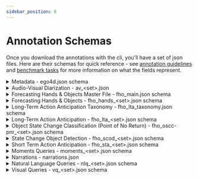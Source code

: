 ```yaml
---
sidebar_position: 8
---
```


# Annotation Schemas

Once you download the annotations with the cli, you'll have a set of json files. Here are their schemas for quick reference - see [annotation guidelines](/docs/ego4d/data/annotation-guidelines) and [benchmark tasks](/docs/ego4d/benchmarks/overview) for more information on what the fields represent.

<details>
  <summary>Metadata - ego4d.json schema</summary>

  - **`date`** *(string)*: Date of generation.
  - **`version`** *(string)*: Dataset specific version.
  - **`description`** *(string)*
  - **`videos`** *(array)*
    - **Items** *(object)*
      - **`video_uid`** *(string)*: The unique, primary video id.
      - **`duration_sec`** *(number)*
      - **`scenarios`** *(array)*
        - **Items** *(string)*
      - **`video_metadata`** *(object)*
        - **`fps`** *(number)*
        - **`num_frames`** *(integer)*: The number of frames in the video stream.
        - **`video_codec`** *(string)*
        - **`display_resolution_width`** *(['integer', 'null'])*
        - **`display_resolution_height`** *(['integer', 'null'])*
        - **`sample_resolution_width`** *(['integer', 'null'])*
        - **`sample_resolution_height`** *(['integer', 'null'])*
        - **`mp4_duration_sec`** *(number)*
        - **`video_start_sec`** *(number)*: The start time of the vido stream (>= 0 for sync offset).
        - **`video_duration_sec`** *(number)*: The duration of the video stream (<= container duration).
        - **`audio_start_sec`** *(['null', 'number'])*: The start time of the audio stream (>= 0 for sync offset).
        - **`audio_duration_sec`** *(['null', 'number'])*: The duration of the audio stream (<= container duration).
        - **`video_start_pts`** *(integer)*
        - **`video_duration_pts`** *(integer)*
        - **`video_base_numerator`** *(integer)*
        - **`video_base_denominator`** *(integer)*
        - **`audio_start_pts`** *(['integer', 'null'])*
        - **`audio_duration_pts`** *(['integer', 'null'])*
        - **`audio_base_numerator`** *(['integer', 'null'])*
        - **`audio_base_denominator`** *(['integer', 'null'])*
      - **`split_em`** *(['null', 'string'])*: Split (train/test/val) for Episodic Memory benchmark tasks (per video).
      - **`split_av`** *(['null', 'string'])*: FHO splits are clip dependent - specified for video only where consistent (or multi).
      - **`split_fho`** *(['null', 'string'])*: Split (train/test/val) for AV benchmark tasks (per video).
      - **`s3_path`** *(string)*: Path on AWS share - for reference, download via the CLI.
      - **`origin_video_id`** *(string)*: A university assigned id (no standardization across universities).
      - **`video_source`** *(string)*: The origin university that collected the data.
      - **`device`** *(['null', 'string'])*
      - **`physical_setting_name`** *(['null', 'string'])*: The physical setting if a 3d scan exists.
      - **`fb_participant_id`** *(['integer', 'null'])*: A sequentially assigned participant id - entirely unrelated to FB.
      - **`is_stereo`** *(boolean)*: Is the video stereoscopic.
      - **`has_imu`** *(boolean)*
      - **`has_gaze`** *(boolean)*
      - **`imu_s3_path`** *(['null', 'string'])*
      - **`imu_manifold_path`** *(['null', 'string'])*
      - **`gaze_s3_path`** *(['null', 'string'])*
      - **`gaze_manifold_path`** *(['null', 'string'])*
      - **`video_components`** *(array)*
        - **Items** *(object)*
          - **`video_component_uid`** *(string)*
          - **`video_uid`** *(string)*
          - **`component_idx`** *(integer)*
          - **`redacted`** *(boolean)*
          - **`canonical_video_start_sec`** *(number)*
          - **`canonical_video_end_sec`** *(number)*
          - **`canonical_video_start_frame`** *(integer)*
          - **`canonical_video_end_frame`** *(integer)*
          - **`video_metadata`** *(object)*
            - **`fps`** *(number)*
            - **`num_frames`** *(integer)*
            - **`video_codec`** *(string)*
            - **`display_resolution_width`** *(integer)*
            - **`display_resolution_height`** *(integer)*
            - **`sample_resolution_width`** *(integer)*
            - **`sample_resolution_height`** *(integer)*
            - **`mp4_duration_sec`** *(number)*
            - **`video_start_sec`** *(['null', 'number'])*
            - **`video_duration_sec`** *(['null', 'number'])*
            - **`audio_start_sec`** *(['null', 'number'])*
            - **`audio_duration_sec`** *(['null', 'number'])*
            - **`video_start_pts`** *(integer)*
            - **`video_duration_pts`** *(['integer', 'null'])*
            - **`video_base_numerator`** *(integer)*
            - **`video_base_denominator`** *(integer)*
            - **`audio_start_pts`** *(['integer', 'null'])*
            - **`audio_duration_pts`** *(['integer', 'null'])*
            - **`audio_base_numerator`** *(['integer', 'null'])*
            - **`audio_base_denominator`** *(['integer', 'null'])*
      - **`concurrent_sets`**
      - **`has_redacted_regions`** *(boolean)*
      - **`redacted_intervals`** *(array)*
        - **Items** *(object)*
          - **`start_sec`** *(number)*
          - **`end_sec`** *(number)*
          - **`start_frame`** *(integer)*
          - **`end_frame`** *(integer)*
      - **`gaps`** *(null)*
  - **`concurrent_video_sets`** *(array)*
    - **Items** *(object)*
      - **`concurrent_video_set_id`** *(integer)*
      - **`valid`** *(boolean)*
      - **`videos`** *(array)*
        - **Items** *(object)*
          - **`concurrent_video_set_id`** *(integer)*
          - **`video_uid`** *(string)*
          - **`video_start_offset_sec`** *(number)*
  - **`physical_settings`** *(array)*
    - **Items** *(object)*
      - **`name`** *(string)*
      - **`fb_physical_setting_id`** *(integer)*
      - **`source`** *(string)*
      - **`s3_path`** *(string)*
  - **`clips`** *(array)*
    - **Items** *(object)*
      - **`clip_uid`** *(string)*
      - **`video_uid`** *(string)*
      - **`video_start_sec`** *(number)*
      - **`video_end_sec`** *(number)*
      - **`video_start_frame`** *(integer)*
      - **`video_end_frame`** *(integer)*
      - **`clip_metadata`** *(object)*
        - **`fps`** *(number)*
        - **`num_frames`** *(integer)*
        - **`video_codec`** *(string)*
        - **`display_resolution_width`** *(integer)*
        - **`display_resolution_height`** *(integer)*
        - **`sample_resolution_width`** *(integer)*
        - **`sample_resolution_height`** *(integer)*
        - **`mp4_duration_sec`** *(number)*
        - **`video_start_sec`** *(null)*
        - **`video_duration_sec`** *(number)*
        - **`audio_start_sec`** *(null)*
        - **`audio_duration_sec`** *(['null', 'number'])*
        - **`video_start_pts`** *(integer)*
        - **`video_duration_pts`** *(integer)*
        - **`video_base_numerator`** *(integer)*
        - **`video_base_denominator`** *(integer)*
        - **`audio_start_pts`** *(['integer', 'null'])*
        - **`audio_duration_pts`** *(['integer', 'null'])*
        - **`audio_base_numerator`** *(['integer', 'null'])*
        - **`audio_base_denominator`** *(['integer', 'null'])*
      - **`s3_path`** *(string)*
      - **`manifold_path`** *(string)*


</details>

<details>
  <summary>Audio-Visual Diarization - av_&lt;set>.json</summary>

  - **`date`** *(string)*
  - **`version`** *(string)*
  - **`description`** *(string)*
  - **`videos`** *(array)*
    - **Items** *(object)*
      - **`video_uid`** *(string)*
      - **`split`** *(string)*
      - **`clips`** *(array)*
        - **Items** *(object)*
          - **`clip_uid`** *(string)*
          - **`source_clip_uid`** *(string)*
          - **`video_uid`** *(string)*
          - **`video_start_sec`** *(number)*
          - **`video_end_sec`** *(number)*
          - **`video_start_frame`** *(integer)*
          - **`video_end_frame`** *(integer)*
          - **`clip_start_sec`** *(integer)*
          - **`clip_end_sec`** *(number)*
          - **`clip_start_frame`** *(integer)*
          - **`clip_end_frame`** *(integer)*
          - **`valid`** *(boolean)*
          - **`camera_wearer`** *(object)*
            - **`person_id`** *(string)*
            - **`camera_wearer`** *(boolean)*
            - **`tracking_paths`** *(array)*
            - **`voice_segments`** *(array)*
              - **Items** *(object)*
                - **`start_time`** *(number)*
                - **`end_time`** *(number)*
                - **`start_frame`** *(integer)*
                - **`end_frame`** *(integer)*
                - **`video_start_time`** *(number)*
                - **`video_end_time`** *(number)*
                - **`video_start_frame`** *(integer)*
                - **`video_end_frame`** *(integer)*
                - **`person`** *(string)*
          - **`persons`** *(array)*
            - **Items** *(object)*
              - **`person_id`** *(string)*
              - **`camera_wearer`** *(boolean)*
              - **`tracking_paths`** *(array)*
                - **Items** *(object)*
                  - **`track_id`** *(string)*
                  - **`track`** *(array)*
                    - **Items** *(object)*
                      - **`x`** *(number)*
                      - **`y`** *(number)*
                      - **`width`** *(number)*
                      - **`height`** *(number)*
                      - **`frame`** *(integer)*
                      - **`video_frame`** *(integer)*
                      - **`clip_frame`** *(null)*
                  - **`suspect`** *(boolean)*
                  - **`unmapped_frames_count`** *(integer)*
                  - **`unmapped_frames`** *(array)*
                    - **Items** *(integer)*
              - **`voice_segments`** *(array)*
                - **Items** *(object)*
                  - **`start_time`** *(number)*
                  - **`end_time`** *(number)*
                  - **`start_frame`** *(integer)*
                  - **`end_frame`** *(integer)*
                  - **`video_start_time`** *(number)*
                  - **`video_end_time`** *(number)*
                  - **`video_start_frame`** *(integer)*
                  - **`video_end_frame`** *(integer)*
                  - **`person`** *(string)*
          - **`missing_voice_segments`** *(array)*
          - **`transcriptions`** *(array)*
            - **Items** *(object)*
              - **`transcription`** *(string)*
              - **`start_time_sec`** *(number)*
              - **`end_time_sec`** *(number)*
              - **`person_id`** *(string)*
              - **`video_start_time`** *(number)*
              - **`video_start_frame`** *(integer)*
              - **`video_end_time`** *(number)*
              - **`video_end_frame`** *(integer)*
          - **`social_segments_talking`** *(array)*
            - **Items** *(object)*
              - **`start_time`** *(number)*
              - **`end_time`** *(number)*
              - **`start_frame`** *(integer)*
              - **`end_frame`** *(integer)*
              - **`video_start_time`** *(number)*
              - **`video_end_time`** *(number)*
              - **`video_start_frame`** *(integer)*
              - **`video_end_frame`** *(integer)*
              - **`person`** *(string)*
              - **`target`** *(['null', 'string'])*
              - **`is_at_me`** *(boolean)*
          - **`social_segments_looking`** *(array)*
            - **Items** *(object)*
              - **`start_time`** *(number)*
              - **`end_time`** *(number)*
              - **`start_frame`** *(integer)*
              - **`end_frame`** *(integer)*
              - **`video_start_time`** *(number)*
              - **`video_end_time`** *(number)*
              - **`video_start_frame`** *(integer)*
              - **`video_end_frame`** *(integer)*
              - **`person`** *(string)*
              - **`target`** *(null)*
              - **`is_at_me`** *(boolean)*

</details>

<details>
  <summary>Forecasting Hands & Objects Master File - fho_main.json schema</summary>

  - **`version`** *(string)*
  - **`date`** *(string)*
  - **`description`** *(string)*
  - **`metadata`** *(string)*
  - **`videos`** *(array)*
    - **Items** *(object)*
      - **`annotated_intervals`** *(array)*
        - **Items** *(object)*
          - **`clip_id`** *(string)*
          - **`clip_uid`** *(['null', 'string'])*
          - **`start_sec`** *(number)*
          - **`end_sec`** *(number)*
          - **`clip_parent_start_sec`** *(number)*
          - **`clip_parent_end_sec`** *(number)*
          - **`narrated_actions`** *(array)*
            - **Items** *(object)*
              - **`warnings`** *(array)*
              - **`uid`** *(['null', 'string'])*
              - **`start_sec`** *(number)*
              - **`end_sec`** *(number)*
              - **`start_frame`** *(integer)*
              - **`end_frame`** *(integer)*
              - **`is_valid_action`** *(boolean)*
              - **`is_partial`** *(boolean)*
              - **`clip_start_sec`** *(number)*
              - **`clip_end_sec`** *(number)*
              - **`clip_start_frame`** *(integer)*
              - **`clip_end_frame`** *(integer)*
              - **`narration_timestamp_sec`** *(number)*
              - **`clip_narration_timestamp_sec`** *(number)*
              - **`narration_text`** *(string)*
              - **`narration_annotation_uid`** *(string)*
              - **`structured_verb`** *(['null', 'string'])*
              - **`freeform_verb`** *(['null', 'string'])*
              - **`state_transition`** *(['null', 'string'])*
              - **`critical_frames`**
              - **`clip_critical_frames`**
              - **`frames`**
              - **`is_rejected`** *(boolean)*
              - **`is_invalid_annotation`** *(boolean)*
              - **`reject_reason`** *(['null', 'string'])*
              - **`stage`** *(['null', 'string'])*
          - **`start_frame`** *(integer)*
          - **`end_frame`** *(integer)*
          - **`clip_parent_start_frame`** *(integer)*
          - **`clip_parent_end_frame`** *(integer)*
          - **`redacted`** *(boolean)*
      - **`video_metadata`** *(object)*
        - **`video_start_pts`** *(integer)*
        - **`video_base_numerator`** *(integer)*
        - **`video_base_denominator`** *(integer)*
        - **`duration_sec`** *(number)*
        - **`num_frames`** *(integer)*
        - **`fps`** *(number)*
        - **`width`** *(integer)*
        - **`height`** *(integer)*
        - **`rotation`** *(null)*
      - **`video_uid`** *(string)*

</details>


<details>
  <summary>Forecasting Hands & Objects - fho_hands_&lt;set>.json schema</summary>

  - **`version`** *(string)*
  - **`date`** *(string)*
  - **`description`** *(string)*
  - **`manifest`** *(string)*
  - **`split`** *(string)*
  - **`clips`** *(array)*
    - **Items** *(object)*
      - **`clip_id`** *(integer)*
      - **`clip_uid`** *(string)*
      - **`video_uid`** *(string)*
      - **`frames`** *(array)*
        - **Items** *(object)*
          - **`action_start_sec`** *(number)*
          - **`action_end_sec`** *(number)*
          - **`action_start_frame`** *(integer)*
          - **`action_end_frame`** *(integer)*
          - **`action_clip_start_sec`** *(number)*
          - **`action_clip_end_sec`** *(number)*
          - **`action_clip_start_frame`** *(integer)*
          - **`action_clip_end_frame`** *(integer)*
          - **`pre_45`** *(object)*
            - **`frame`** *(integer)*
            - **`clip_frame`** *(integer)*
            - **`boxes`** *(array)*
              - **Items** *(object)*
                - **`right_hand`** *(array)*
                  - **Items** *(number)*
                - **`left_hand`** *(array)*
                  - **Items** *(number)*
          - **`pre_30`** *(object)*
            - **`frame`** *(integer)*
            - **`clip_frame`** *(integer)*
            - **`boxes`** *(array)*
              - **Items** *(object)*
                - **`right_hand`** *(array)*
                  - **Items** *(number)*
                - **`left_hand`** *(array)*
                  - **Items** *(number)*
          - **`pre_15`** *(object)*
            - **`frame`** *(integer)*
            - **`clip_frame`** *(integer)*
            - **`boxes`** *(array)*
              - **Items** *(object)*
                - **`right_hand`** *(array)*
                  - **Items** *(number)*
                - **`left_hand`** *(array)*
                  - **Items** *(number)*
          - **`post_frame`** *(object)*
            - **`frame`** *(integer)*
            - **`clip_frame`** *(integer)*
            - **`boxes`** *(array)*
              - **Items** *(object)*
                - **`left_hand`** *(array)*
                  - **Items** *(number)*
                - **`right_hand`** *(array)*
                  - **Items** *(number)*
          - **`pre_frame`** *(object)*
            - **`frame`** *(integer)*
            - **`clip_frame`** *(integer)*
            - **`boxes`** *(array)*
              - **Items** *(object)*
                - **`right_hand`** *(array)*
                  - **Items** *(number)*
                - **`left_hand`** *(array)*
                  - **Items** *(number)*
          - **`pnr_frame`** *(object)*
            - **`frame`** *(integer)*
            - **`clip_frame`** *(integer)*
            - **`boxes`** *(array)*
              - **Items** *(object)*
                - **`right_hand`** *(array)*
                  - **Items** *(number)*
                - **`left_hand`** *(array)*
                  - **Items** *(number)*
          - **`contact_frame`** *(object)*
            - **`frame`** *(integer)*
            - **`clip_frame`** *(integer)*
            - **`boxes`** *(array)*
              - **Items** *(object)*
                - **`left_hand`** *(array)*
                  - **Items** *(number)*
                - **`right_hand`** *(array)*
                  - **Items** *(number)*

</details>

<details>
  <summary>Long-Term Action Anticipation Taxonomy - fho_lta_taxonomy.json schema</summary>

  - **`verbs`** *(array)*
  - **Items** *(string)*
  - **`nouns`** *(array)*
  - **Items** *(string)*

</details>

<details>
  <summary>Long-Term Action Anticipation - fho_lta_&lt;set>.json schema</summary>

- **`version`** *(string)*
- **`date`** *(string)*
- **`description`** *(string)*
- **`split`** *(string)*
- **`clips`** *(array)*
  - **Items** *(object)*
    - **`video_uid`** *(string)*
    - **`clip_uid`** *(string)*
    - **`clip_parent_start_sec`** *(number)*
    - **`clip_parent_end_sec`** *(number)*
    - **`clip_parent_start_frame`** *(integer)*
    - **`clip_parent_end_frame`** *(integer)*
    - **`interval_start_frame`** *(integer)*
    - **`interval_end_frame`** *(integer)*
    - **`interval_start_sec`** *(number)*
    - **`interval_end_sec`** *(number)*
    - **`verb`** *(string)*
    - **`noun`** *(string)*
    - **`action_clip_start_sec`** *(number)*
    - **`action_clip_end_sec`** *(number)*
    - **`action_clip_start_frame`** *(integer)*
    - **`action_clip_end_frame`** *(integer)*
    - **`clip_id`** *(integer)*
    - **`action_idx`** *(integer)*
    - **`verb_label`** *(integer)*
    - **`noun_label`** *(integer)*

</details>

<details>
  <summary>Object State Change Classification (Point of No Return) - fho_oscc-pnr_&lt;set>.json schema</summary>

  - **`version`** *(string)*
  - **`date`** *(string)*
  - **`description`** *(string)*
  - **`split`** *(string)*
  - **`clips`** *(array)*
  - **Items** *(object)*
    - **`clip_uid`** *(['null', 'string'])*
    - **`clip_id`** *(string)*
    - **`unique_id`** *(string)*
    - **`video_uid`** *(string)*
    - **`clip_start_sec`** *(number)*
    - **`clip_end_sec`** *(number)*
    - **`parent_start_sec`** *(number)*
    - **`parent_end_sec`** *(number)*
    - **`clip_start_frame`** *(integer)*
    - **`clip_end_frame`** *(integer)*
    - **`parent_start_frame`** *(integer)*
    - **`parent_end_frame`** *(integer)*
    - **`state_change`** *(boolean)*
    - **`clip_pnr_frame`** *(integer)*
    - **`parent_pnr_frame`** *(integer)*
    - **`pnr_frame`** *(null)*

</details>

<details>
  <summary>State Change Object Detection - fho_scod_&lt;set>.json schema</summary>

  - **`version`** *(string)*
  - **`date`** *(string)*
  - **`description`** *(string)*
  - **`split`** *(string)*
  - **`clips`** *(array)*
    - **Items** *(object)*
      - **`video_uid`** *(string)*
      - **`clip_id`** *(string)*
      - **`clip_uid`** *(string)*
      - **`clip_parent_start_sec`** *(number)*
      - **`clip_parent_end_sec`** *(number)*
      - **`clip_parent_start_frame`** *(integer)*
      - **`clip_parent_end_frame`** *(integer)*
      - **`pre_frame`** *(object)*
        - **`frame_number`** *(integer)*
        - **`clip_frame_number`** *(integer)*
        - **`width`** *(integer)*
        - **`height`** *(integer)*
        - **`bbox`** *(array)*
          - **Items** *(object)*
            - **`object_type`** *(string)*
            - **`structured_noun`** *(['null', 'string'])*
            - **`instance_number`** *(['integer', 'null'])*
            - **`bbox`** *(object)*
              - **`x`** *(number)*
              - **`y`** *(number)*
              - **`width`** *(number)*
              - **`height`** *(number)*
      - **`pnr_frame`** *(object)*
        - **`frame_number`** *(integer)*
        - **`clip_frame_number`** *(integer)*
        - **`width`** *(integer)*
        - **`height`** *(integer)*
        - **`bbox`** *(array)*
          - **Items** *(object)*
            - **`object_type`** *(string)*
            - **`structured_noun`** *(['null', 'string'])*
            - **`instance_number`** *(['integer', 'null'])*
            - **`bbox`** *(object)*
              - **`x`** *(number)*
              - **`y`** *(number)*
              - **`width`** *(number)*
              - **`height`** *(number)*
      - **`post_frame`** *(object)*
        - **`frame_number`** *(integer)*
        - **`clip_frame_number`** *(integer)*
        - **`width`** *(integer)*
        - **`height`** *(integer)*
        - **`bbox`** *(array)*
          - **Items** *(object)*
            - **`object_type`** *(string)*
            - **`structured_noun`** *(['null', 'string'])*
            - **`instance_number`** *(['integer', 'null'])*
            - **`bbox`** *(object)*
              - **`x`** *(number)*
              - **`y`** *(number)*
              - **`width`** *(number)*
              - **`height`** *(number)*

</details>

<details>
  <summary>Short Term Action Anticipation - fho_sta_&lt;set>.json schema</summary>

  - **`info`** *(object)*
    - **`description`** *(string)*
    - **`version`** *(string)*
    - **`split`** *(string)*
    - **`include_annotations`** *(boolean)*
    - **`video_metadata`** *(object)*
      - **`<video_uid>`** *(object)*
        - **`frame_width`** *(integer)*
        - **`frame_height`** *(integer)*
        - **`fps`** *(number)*
    - **`year`** *(string)*
    - **`date_created`** *(string)*
  - **`annotations`** *(array)*
    - **Items** *(object)*
      - **`uid`** *(string)*
      - **`video_id`** *(string)*
      - **`frame`** *(integer)*
      - **`clip_id`** *(integer)*
      - **`clip_uid`** *(string)*
      - **`clip_frame`** *(integer)*
      - **`objects`** *(array)*
        - **Items** *(object)*
          - **`box`** *(array)*
            - **Items** *(number)*
          - **`verb_category_id`** *(integer)*
          - **`noun_category_id`** *(integer)*
          - **`time_to_contact`** *(number)*
  - **`noun_categories`** *(array)*
    - **Items** *(object)*
      - **`id`** *(integer)*
      - **`name`** *(string)*
  - **`verb_categories`** *(array)*
    - **Items** *(object)*
      - **`id`** *(integer)*
      - **`name`** *(string)*

</details>

<details>
  <summary>Moments Queries - moments_&lt;set>.json schema</summary>

  - **`version`** *(string)*: Dataset specific version.
  - **`date`** *(string)*: Date of generation.
  - **`description`** *(string)*
  - **`manifest`** *(string)*: Top level ego4d manifest json.
  - **`videos`** *(array)*
    - **Items** *(object)*
      - **`video_uid`** *(string)*
      - **`split`** *(string)*
      - **`clips`** *(array)*
        - **Items** *(object)*
          - **`clip_uid`** *(string)*: The exported clip clip_uid.
          - **`video_start_sec`** *(number)*: Annotation start time relative to the canonical video.
          - **`video_end_sec`** *(number)*: Annotation end time relative to the canonical video.
          - **`video_start_frame`** *(integer)*: Annotation start frame relative to the canonical video.
          - **`video_end_frame`** *(integer)*: Annotation end frame relative to the canonical video.
          - **`clip_start_sec`** *(integer)*: Annotation start time relative to the canonical clip.
          - **`clip_end_sec`** *(number)*: Annotation end time relative to the canonical clip.
          - **`clip_start_frame`** *(integer)*: Annotation start frame relative to the canonical clip.
          - **`clip_end_frame`** *(integer)*: Annotation end frame relative to the canonical clip.
          - **`source_clip_uid`** *(string)*
          - **`annotations`** *(array)*
            - **Items** *(object)*
              - **`annotator_uid`** *(string)*
              - **`labels`** *(array)*
                - **Items** *(object)*
                  - **`start_time`** *(number)*: Canonical clip label start time.
                  - **`end_time`** *(number)*: Canonical clip label end time.
                  - **`label`** *(string)*: Moments label class.
                  - **`video_start_time`** *(number)*
                  - **`video_end_time`** *(number)*
                  - **`video_start_frame`** *(integer)*
                  - **`video_end_frame`** *(integer)*
                  - **`primary`** *(boolean)*: Primary label used for Moments baseline task.

</details>

<details>
    <summary>Narrations - narrations.json</summary>

- **`<video_uid>`** *(object)*
  - **`narration_pass_1`** *(object)*
    - **`narrations`** *(array)*
      - **Items** *(object)*
        - **`timestamp_sec`** *(number)*
        - **`timestamp_frame`** *(integer)*
        - **`_unmapped_timestamp_sec`** *(number)*
        - **`narration_text`** *(string)*
        - **`annotation_uid`** *(string)*
    - **`summaries`** *(array)*
      - **Items** *(object)*
        - **`start_sec`** *(number)*
        - **`end_sec`** *(number)*
        - **`summary_text`** *(string)*
        - **`annotation_uid`** *(string)*
  - **`narration_pass_2`** *(object)*
    - **`narrations`** *(array)*
      - **Items** *(object)*
        - **`timestamp_sec`** *(number)*
        - **`timestamp_frame`** *(integer)*
        - **`_unmapped_timestamp_sec`** *(number)*
        - **`narration_text`** *(string)*
        - **`annotation_uid`** *(string)*
    - **`summaries`** *(array)*
      - **Items** *(object)*
        - **`start_sec`** *(number)*
        - **`end_sec`** *(number)*
        - **`summary_text`** *(string)*
        - **`annotation_uid`** *(string)*
  - **`status`** *(string)*

</details>

<details>
  <summary>Natural Language Queries - nlq_&lt;set>.json schema</summary>

  - **`version`** *(string)*
  - **`date`** *(string)*
  - **`description`** *(string)*
  - **`manifest`** *(string)*
  - **`videos`** *(array)*
    - **Items** *(object)*
      - **`video_uid`** *(string)*
      - **`clips`** *(array)*
        - **Items** *(object)*
          - **`clip_uid`** *(string)*
          - **`video_start_sec`** *(number)*
          - **`video_end_sec`** *(number)*
          - **`video_start_frame`** *(integer)*
          - **`video_end_frame`** *(integer)*
          - **`clip_start_sec`** *(integer)*
          - **`clip_end_sec`** *(number)*
          - **`clip_start_frame`** *(integer)*
          - **`clip_end_frame`** *(integer)*
          - **`source_clip_uid`** *(string)*
          - **`annotations`** *(array)*
            - **Items** *(object)*
              - **`language_queries`** *(array)*
                - **Items** *(object)*
                  - **`clip_start_sec`** *(number)*
                  - **`clip_end_sec`** *(number)*
                  - **`video_start_sec`** *(number)*
                  - **`video_end_sec`** *(number)*
                  - **`video_start_frame`** *(integer)*
                  - **`video_end_frame`** *(integer)*
                  - **`template`** *(['null', 'string'])*
                  - **`query`** *(['null', 'string'])*
                  - **`slot_x`** *(['null', 'string'])*
                  - **`verb_x`** *(['null', 'string'])*
                  - **`slot_y`** *(['null', 'string'])*
                  - **`verb_y`** *(string)*
                  - **`raw_tags`** *(array)*
                    - **Items** *(['null', 'string'])*
              - **`annotation_uid`** *(string)*
      - **`split`** *(string)*

</details>

<details>
  <summary>Visual Queries - vq_&lt;set>.json schema</summary>

  - **`version`** *(string)*
  - **`date`** *(string)*
  - **`description`** *(string)*
  - **`manifest`** *(string)*
  - **`videos`** *(array)*
    - **Items** *(object)*
      - **`video_uid`** *(string)*
      - **`split`** *(string)*
      - **`clips`** *(array)*
        - **Items** *(object)*
          - **`clip_uid`** *(string)*
          - **`video_start_sec`** *(number)*
          - **`video_end_sec`** *(number)*
          - **`video_start_frame`** *(integer)*
          - **`video_end_frame`** *(integer)*
          - **`clip_start_sec`** *(integer)*
          - **`clip_end_sec`** *(number)*
          - **`clip_start_frame`** *(integer)*
          - **`clip_end_frame`** *(integer)*
          - **`clip_fps`** *(number)*
          - **`annotation_complete`** *(boolean)*
          - **`source_clip_uid`** *(string)*
          - **`annotations`** *(array)*
            - **Items** *(object)*
              - **`query_sets`** *(object)*
                - **`1`** *(object)*
                  - **`is_valid`** *(boolean)*
                  - **`errors`** *(array)*
                    - **Items** *(string)*
                  - **`warnings`** *(array)*
                    - **Items** *(string)*
                  - **`query_frame`** *(integer)*
                  - **`query_video_frame`** *(integer)*
                  - **`response_track`** *(array)*
                    - **Items** *(object)*
                      - **`frame_number`** *(integer)*
                      - **`x`** *(number)*
                      - **`y`** *(number)*
                      - **`width`** *(number)*
                      - **`height`** *(number)*
                      - **`rotation`** *(number)*
                      - **`original_width`** *(integer)*
                      - **`original_height`** *(integer)*
                      - **`video_frame_number`** *(integer)*
                  - **`object_title`** *(string)*
                  - **`visual_crop`** *(object)*
                    - **`frame_number`** *(integer)*
                    - **`x`** *(number)*
                    - **`y`** *(number)*
                    - **`width`** *(number)*
                    - **`height`** *(number)*
                    - **`rotation`** *(number)*
                    - **`original_width`** *(integer)*
                    - **`original_height`** *(integer)*
                    - **`video_frame_number`** *(integer)*
                - **`2`** *(object)*
                  - **`is_valid`** *(boolean)*
                  - **`errors`** *(array)*
                    - **Items** *(string)*
                  - **`warnings`** *(array)*
                    - **Items** *(string)*
                  - **`query_frame`** *(integer)*
                  - **`query_video_frame`** *(['integer', 'null'])*
                  - **`response_track`** *(array)*
                    - **Items** *(object)*
                      - **`frame_number`** *(integer)*
                      - **`x`** *(number)*
                      - **`y`** *(number)*
                      - **`width`** *(number)*
                      - **`height`** *(number)*
                      - **`rotation`** *(number)*
                      - **`original_width`** *(integer)*
                      - **`original_height`** *(integer)*
                      - **`video_frame_number`** *(integer)*
                  - **`object_title`** *(string)*
                  - **`visual_crop`** *(object)*
                    - **`frame_number`** *(integer)*
                    - **`x`** *(number)*
                    - **`y`** *(number)*
                    - **`width`** *(number)*
                    - **`height`** *(number)*
                    - **`rotation`** *(number)*
                    - **`original_width`** *(integer)*
                    - **`original_height`** *(integer)*
                    - **`video_frame_number`** *(integer)*
                - **`3`** *(object)*
                  - **`is_valid`** *(boolean)*
                  - **`errors`** *(array)*
                    - **Items** *(string)*
                  - **`warnings`** *(array)*
                    - **Items** *(string)*
                  - **`query_frame`** *(integer)*
                  - **`query_video_frame`** *(['integer', 'null'])*
                  - **`response_track`** *(array)*
                    - **Items** *(object)*
                      - **`frame_number`** *(integer)*
                      - **`x`** *(number)*
                      - **`y`** *(number)*
                      - **`width`** *(number)*
                      - **`height`** *(number)*
                      - **`rotation`** *(number)*
                      - **`original_width`** *(integer)*
                      - **`original_height`** *(integer)*
                      - **`video_frame_number`** *(integer)*
                  - **`object_title`** *(string)*
                  - **`visual_crop`** *(object)*
                    - **`frame_number`** *(integer)*
                    - **`x`** *(number)*
                    - **`y`** *(number)*
                    - **`width`** *(number)*
                    - **`height`** *(number)*
                    - **`rotation`** *(number)*
                    - **`original_width`** *(integer)*
                    - **`original_height`** *(integer)*
                    - **`video_frame_number`** *(integer)*
                - **`4`** *(object)*
                  - **`is_valid`** *(boolean)*
                  - **`errors`** *(array)*
                  - **`warnings`** *(array)*
                    - **Items** *(string)*
                  - **`query_frame`** *(integer)*
                  - **`query_video_frame`** *(integer)*
                  - **`response_track`** *(array)*
                    - **Items** *(object)*
                      - **`frame_number`** *(integer)*
                      - **`x`** *(number)*
                      - **`y`** *(number)*
                      - **`width`** *(number)*
                      - **`height`** *(number)*
                      - **`rotation`** *(integer)*
                      - **`original_width`** *(integer)*
                      - **`original_height`** *(integer)*
                      - **`video_frame_number`** *(integer)*
                  - **`object_title`** *(string)*
                  - **`visual_crop`** *(object)*
                    - **`frame_number`** *(integer)*
                    - **`x`** *(number)*
                    - **`y`** *(number)*
                    - **`width`** *(number)*
                    - **`height`** *(number)*
                    - **`rotation`** *(integer)*
                    - **`original_width`** *(integer)*
                    - **`original_height`** *(integer)*
                    - **`video_frame_number`** *(integer)*
              - **`warnings`** *(array)*
                - **Items** *(string)*

</details>
